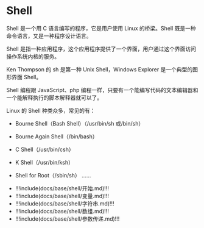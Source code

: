 # Shell

Shell 是一个用 C 语言编写的程序，它是用户使用 Linux 的桥梁。Shell 既是一种命令语言，又是一种程序设计语言。

Shell 是指一种应用程序，这个应用程序提供了一个界面，用户通过这个界面访问操作系统内核的服务。

Ken Thompson 的 sh 是第一种 Unix Shell，Windows Explorer 是一个典型的图形界面 Shell。

Shell 编程跟 JavaScript、php 编程一样，只要有一个能编写代码的文本编辑器和一个能解释执行的脚本解释器就可以了。

Linux 的 Shell 种类众多，常见的有：

- Bourne Shell（Bash Shell）（/usr/bin/sh 或/bin/sh）

- Bourne Again Shell（/bin/bash）

- C Shell（/usr/bin/csh）

- K Shell（/usr/bin/ksh）

- Shell for Root（/sbin/sh）
  ……

<!-- prettier-ignore-start -->
- !!!include(docs/base/shell/开始.md)!!!
- !!!include(docs/base/shell/变量.md)!!!
- !!!include(docs/base/shell/字符串.md)!!!
- !!!include(docs/base/shell/数组.md)!!!
- !!!include(docs/base/shell/参数传递.md)!!!
  
<!-- prettier-ignore-end -->
